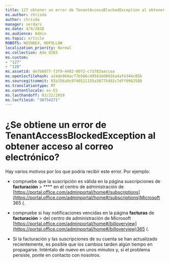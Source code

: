 ```yaml
---
title: 127 obtener un error de TenantAccessBlockedException al obtener acceso al correo electrónico
ms.author: chrisda
author: chrisda
manager: serdars
ms.date: 4/9/2018
ms.audience: Admin
ms.topic: article
ROBOTS: NOINDEX, NOFOLLOW
localization_priority: Normal
ms.collection: Adm_O365
ms.custom:
- "127"
- "128"
ms.assetid: de7b6877-f3f9-4402-8072-c73783aaccaa
ms.openlocfilehash: a14de964ac77b586c49543dd0916a4afe344c05b
ms.sourcegitcommit: 03a156a9c9740521155a30775492c7dff0982588
ms.translationtype: MT
ms.contentlocale: es-ES
ms.lasthandoff: 03/22/2019
ms.locfileid: "30754271"
---
```

# <a name="getting-a-tenantaccessblockedexception-error-when-accessing-email"></a>¿Se obtiene un error de TenantAccessBlockedException al obtener acceso al correo electrónico?

Hay varios motivos por los que podría recibir este error. Por ejemplo:
  
- compruebe que la suscripción es válida en la página suscripciones de **facturación** \> **** en el centro de administración de [https://portal.office.com/adminportal/home#/subscriptions](https://portal.office.com/adminportal/home#/subscriptions)Microsoft 365 (.
    
- compruebe si hay notificaciones vencidas en la página **facturas** de **facturación** \> del centro de administración de Microsoft [https://portal.office.com/adminportal/home#/billoverview](https://portal.office.com/adminportal/home#/billoverview)365 (.
    
- Si la facturación y las suscripciones de su cuenta se han actualizado recientemente, es posible que los cambios tarden algún tiempo en propagarse. Inténtalo de nuevo en unos minutos y, si el problema persiste, ponte en contacto con nosotros.
    

